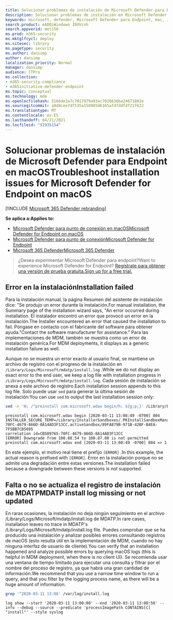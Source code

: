 ```yaml
---
title: Solucionar problemas de instalación de Microsoft Defender para Endpoint en Mac
description: Solucionar problemas de instalación en Microsoft Defender para Endpoint en Mac.
keywords: microsoft, defender, Microsoft Defender para Endpoint, mac, instalar
search.product: eADQiWindows 10XVcnh
search.appverid: met150
ms.prod: m365-security
ms.mktglfcycl: deploy
ms.sitesec: library
ms.pagetype: security
ms.author: dansimp
author: dansimp
localization_priority: Normal
manager: dansimp
audience: ITPro
ms.collection:
- m365-security-compliance
- m365initiative-defender-endpoint
ms.topic: conceptual
ms.technology: mde
ms.openlocfilehash: 5166de3a7c7017979a93ac7026636ba24671892e
ms.sourcegitcommit: a8d8cee7df535a150985d6165afdfddfdf21f622
ms.translationtype: MT
ms.contentlocale: es-ES
ms.lasthandoff: 04/21/2021
ms.locfileid: "51935154"
---
```

# <a name="troubleshoot-installation-issues-for-microsoft-defender-for-endpoint-on-macos"></a><span data-ttu-id="b1668-104">Solucionar problemas de instalación de Microsoft Defender para Endpoint en macOS</span><span class="sxs-lookup"><span data-stu-id="b1668-104">Troubleshoot installation issues for Microsoft Defender for Endpoint on macOS</span></span>

[!INCLUDE [Microsoft 365 Defender rebranding](../../includes/microsoft-defender.md)]


<span data-ttu-id="b1668-105">**Se aplica a:**</span><span class="sxs-lookup"><span data-stu-id="b1668-105">**Applies to:**</span></span>

- [<span data-ttu-id="b1668-106">Microsoft Defender para punto de conexión en macOS</span><span class="sxs-lookup"><span data-stu-id="b1668-106">Microsoft Defender for Endpoint on macOS</span></span>](microsoft-defender-endpoint-mac.md)
- [<span data-ttu-id="b1668-107">Microsoft Defender para punto de conexión</span><span class="sxs-lookup"><span data-stu-id="b1668-107">Microsoft Defender for Endpoint</span></span>](https://go.microsoft.com/fwlink/p/?linkid=2154037)
- [<span data-ttu-id="b1668-108">Microsoft 365 Defender</span><span class="sxs-lookup"><span data-stu-id="b1668-108">Microsoft 365 Defender</span></span>](https://go.microsoft.com/fwlink/?linkid=2118804)

> <span data-ttu-id="b1668-109">¿Desea experimentar Microsoft Defender para endpoint?</span><span class="sxs-lookup"><span data-stu-id="b1668-109">Want to experience Microsoft Defender for Endpoint?</span></span> [<span data-ttu-id="b1668-110">Regístrate para obtener una versión de prueba gratuita.</span><span class="sxs-lookup"><span data-stu-id="b1668-110">Sign up for a free trial.</span></span>](https://www.microsoft.com/microsoft-365/windows/microsoft-defender-atp?ocid=docs-wdatp-exposedapis-abovefoldlink)

## <a name="installation-failed"></a><span data-ttu-id="b1668-111">Error en la instalación</span><span class="sxs-lookup"><span data-stu-id="b1668-111">Installation failed</span></span>

<span data-ttu-id="b1668-112">Para la instalación manual, la página Resumen del asistente de instalación dice: "Se produjo un error durante la instalación.</span><span class="sxs-lookup"><span data-stu-id="b1668-112">For manual installation, the Summary page of the installation wizard says, "An error occurred during installation.</span></span> <span data-ttu-id="b1668-113">El instalador encontró un error que provocó un error en la instalación.</span><span class="sxs-lookup"><span data-stu-id="b1668-113">The Installer encountered an error that caused the installation to fail.</span></span> <span data-ttu-id="b1668-114">Póngase en contacto con el fabricante del software para obtener ayuda."</span><span class="sxs-lookup"><span data-stu-id="b1668-114">Contact the software manufacturer for assistance."</span></span> <span data-ttu-id="b1668-115">Para las implementaciones de MDM, también se muestra como un error de instalación genérica.</span><span class="sxs-lookup"><span data-stu-id="b1668-115">For MDM deployments, it displays as a generic installation failure as well.</span></span>

<span data-ttu-id="b1668-116">Aunque no se muestra un error exacto al usuario final, se mantiene un archivo de registro con el progreso de la instalación en `/Library/Logs/Microsoft/mdatp/install.log` .</span><span class="sxs-lookup"><span data-stu-id="b1668-116">While we do not display an exact error to the end user, we keep a log file with installation progress in `/Library/Logs/Microsoft/mdatp/install.log`.</span></span> <span data-ttu-id="b1668-117">Cada sesión de instalación se anexa a este archivo de registro.</span><span class="sxs-lookup"><span data-stu-id="b1668-117">Each installation session appends to this log file.</span></span> <span data-ttu-id="b1668-118">Solo puede usar `sed` para generar la última sesión de instalación:</span><span class="sxs-lookup"><span data-stu-id="b1668-118">You can use `sed` to output the last installation session only:</span></span>

```bash
sed -n 'H; /^preinstall com.microsoft.wdav begin/h; ${g;p;}' /Library/Logs/Microsoft/mdatp/install.log
```
```Output
preinstall com.microsoft.wdav begin [2020-03-11 13:08:49 -0700] 804
INSTALLER_SECURE_TEMP=/Library/InstallerSandboxes/.PKInstallSandboxManager/CB509765-70FC-4679-866D-8A14AD3F13CC.activeSandbox/89FA879B-971B-42BF-B4EA-7F5BB7CB5695
correlation id=CB509765-70FC-4679-866D-8A14AD3F13CC
[ERROR] Downgrade from 100.88.54 to 100.87.80 is not permitted
preinstall com.microsoft.wdav end [2020-03-11 13:08:49 -0700] 804 => 1
```

<span data-ttu-id="b1668-119">En este ejemplo, el motivo real tiene el prefijo `[ERROR]` .</span><span class="sxs-lookup"><span data-stu-id="b1668-119">In this example, the actual reason is prefixed with `[ERROR]`.</span></span>
<span data-ttu-id="b1668-120">Error en la instalación porque no se admite una degradación entre estas versiones.</span><span class="sxs-lookup"><span data-stu-id="b1668-120">The installation failed because a downgrade between these versions is not supported.</span></span>

## <a name="mdatp-install-log-missing-or-not-updated"></a><span data-ttu-id="b1668-121">Falta o no se actualiza el registro de instalación de MDATP</span><span class="sxs-lookup"><span data-stu-id="b1668-121">MDATP install log missing or not updated</span></span>

<span data-ttu-id="b1668-122">En raras ocasiones, la instalación no deja ningún seguimiento en el archivo /Library/Logs/Microsoft/mdatp/install.log de MDATP.</span><span class="sxs-lookup"><span data-stu-id="b1668-122">In rare cases, installation leaves no trace in MDATP's /Library/Logs/Microsoft/mdatp/install.log file.</span></span>
<span data-ttu-id="b1668-123">Puedes comprobar que se ha producido una instalación y analizar posibles errores consultando registros de macOS (esto resulta útil en la implementación de MDM, cuando no hay ninguna interfaz de usuario de cliente).</span><span class="sxs-lookup"><span data-stu-id="b1668-123">You can verify that an installation happened and analyze possible errors by querying macOS logs (this is helpful in MDM deployment, when there is no client UI).</span></span> <span data-ttu-id="b1668-124">Se recomienda usar una ventana de tiempo limitado para ejecutar una consulta y filtrar por el nombre del proceso de registro, ya que habrá una gran cantidad de información.</span><span class="sxs-lookup"><span data-stu-id="b1668-124">We recommend that you use a narrow time window to run a query, and that you filter by the logging process name, as there will be a huge amount of information.</span></span>

```bash
grep '^2020-03-11 13:08' /var/log/install.log
```
```Output
log show --start '2020-03-11 13:00:00' --end '2020-03-11 13:08:50' --info --debug --source --predicate 'processImagePath CONTAINS[C] "install"' --style syslog
```
